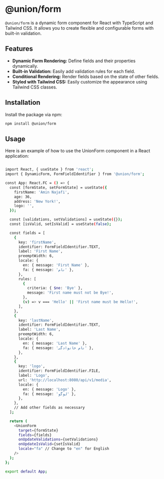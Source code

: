 # @union/form

`@union/form` is a dynamic form component for React with TypeScript and Tailwind CSS. It allows you to create flexible and configurable forms with built-in validation.

## Features

- **Dynamic Form Rendering:** Define fields and their properties dynamically.
- **Built-in Validation:** Easily add validation rules for each field.
- **Conditional Rendering:** Render fields based on the state of other fields.
- **Styled with Tailwind CSS:** Easily customize the appearance using Tailwind CSS classes.

## Installation

Install the package via npm:

```bash
npm install @union/form
```

## Usage
Here is an example of how to use the UnionForm component in a React application:

```bash

import React, { useState } from 'react';
import { DynamicForm, FormFieldIdentifier } from '@union/form';

const App: React.FC = () => {
  const [formState, setFormState] = useState({
    firstName: 'Amin Najafi',
    age: 36,
    address: 'New York!',
    logo: '',
  });

  const [validations, setValidations] = useState({});
  const [isValid, setIsValid] = useState(false);

  const fields = [
    {
      key: 'firstName',
      identifier: FormFieldIdentifier.TEXT,
      label: 'First Name',
      preemptWidth: 6,
      locale: {
        en: { message: 'First Name' },
        fa: { message: 'نام' },
      },
      rules: [
        {
          criteria: { $ne: 'Bye' },
          message: 'First name must not be Bye!',
        },
        (v) => v === 'Hello' || 'First name must be Hello!',
      ],
    },
    {
      key: 'lastName',
      identifier: FormFieldIdentifier.TEXT,
      label: 'Last Name',
      preemptWidth: 6,
      locale: {
        en: { message: 'Last Name' },
        fa: { message: 'نام خانوادگی' },
      },
    },
    {
      key: 'logo',
      identifier: FormFieldIdentifier.FILE,
      label: 'Logo',
      url: 'http://localhost:8080/api/v1/media',
      locale: {
        en: { message: 'Logo' },
        fa: { message: 'لوگو' },
      },
    },
    // Add other fields as necessary
  ];

  return (
    <UnionForm
      target={formState}
      fields={fields}
      onUpdateValidations={setValidations}
      onUpdateIsValid={setIsValid}
      locale="fa" // Change to "en" for English
    />
  );
};

export default App;

```